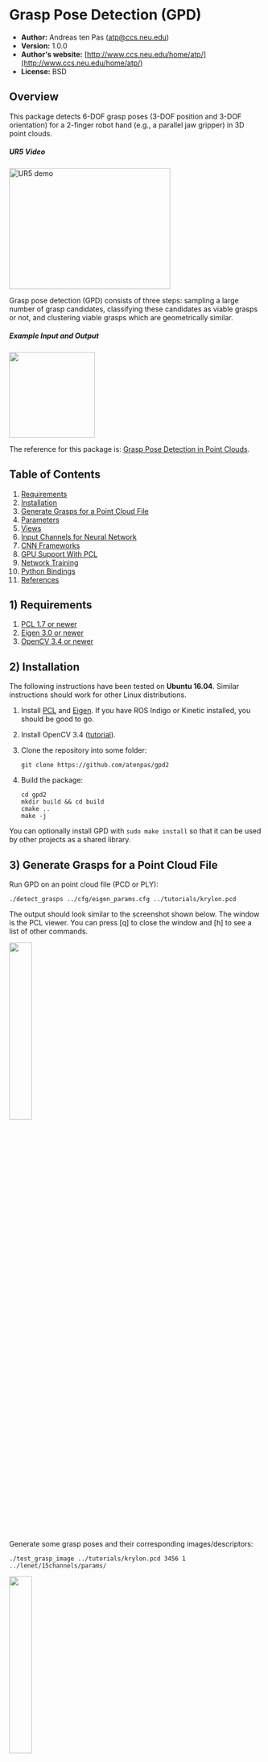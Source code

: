 # Grasp Pose Detection (GPD)

* **Author:** Andreas ten Pas (atp@ccs.neu.edu)
* **Version:** 1.0.0
* **Author's website:** [http://www.ccs.neu.edu/home/atp/](http://www.ccs.neu.edu/home/atp/)
* **License:** BSD

## Overview

This package detects 6-DOF grasp poses (3-DOF position and 3-DOF orientation)
for a 2-finger robot hand (e.g., a parallel jaw gripper) in 3D point clouds.

##### UR5 Video

<a href="http://www.youtube.com/watch?feature=player_embedded&v=kfe5bNt35ZI
" target="_blank"><img src="readme/ur5_video.jpg"
alt="UR5 demo" width="320" height="240" border="0" /></a>

Grasp pose detection (GPD) consists of three steps: sampling a large number of grasp
candidates, classifying these candidates as viable grasps or not, and clustering
viable grasps which are geometrically similar.

##### Example Input and Output
<img src="readme/clutter.png" height=170px/>

The reference for this package is:
[Grasp Pose Detection in Point Clouds](http://arxiv.org/abs/1706.09911).

## Table of Contents
1. [Requirements](#requirements)
1. [Installation](#install)
1. [Generate Grasps for a Point Cloud File](#pcd)
1. [Parameters](#parameters)
1. [Views](#views)
1. [Input Channels for Neural Network](#cnn_channels)
1. [CNN Frameworks](#cnn_frameworks)
1. [GPU Support With PCL](#pcl_gpu)
1. [Network Training](#net_train)
1. [Python Bindings](#python)
1. [References](#References)

<a name="requirements"></a>
## 1) Requirements

1. [PCL 1.7 or newer](http://pointclouds.org/)
2. [Eigen 3.0 or newer](https://eigen.tuxfamily.org)
3. [OpenCV 3.4 or newer](https://opencv.org)

<a name="install"></a>
## 2) Installation

The following instructions have been tested on **Ubuntu 16.04**. Similar
instructions should work for other Linux distributions.

1. Install [PCL](http://pointclouds.org/) and
[Eigen](https://eigen.tuxfamily.org). If you have ROS Indigo or Kinetic
installed, you should be good to go.

2. Install OpenCV 3.4 ([tutorial](https://www.python36.com/how-to-install-opencv340-on-ubuntu1604/)).

3. Clone the repository into some folder:

   ```
   git clone https://github.com/atenpas/gpd2
   ```

4. Build the package:

   ```
   cd gpd2
   mkdir build && cd build
   cmake ..
   make -j
   ```

You can optionally install GPD with `sudo make install` so that it can be used by other projects as a shared library.

<a name="pcd"></a>
## 3) Generate Grasps for a Point Cloud File

Run GPD on an point cloud file (PCD or PLY):

   ```
   ./detect_grasps ../cfg/eigen_params.cfg ../tutorials/krylon.pcd
   ```

The output should look similar to the screenshot shown below. The window is the PCL viewer. You can press [q] to close the window and [h] to see a list of other commands.

<img src="readme/file.png" alt="" width="30%" border="0" />

Generate some grasp poses and their corresponding images/descriptors:

   ```
   ./test_grasp_image ../tutorials/krylon.pcd 3456 1 ../lenet/15channels/params/
   ```

<img src="readme/image_15channels.png" alt="" width="30%" border="0" />

<a name="parameters"></a>
## 4) Parameters

Brief explanations of parameters are given in *cfg/params.cfg*.

The two parameters that you typically want to play with to improve on the
number of grasps found are *workspace* and *num_samples*. The first defines the
volume of space in which to search for grasps as a cuboid of dimensions [minX,
maxX, minY, maxY, minZ, maxZ], centered at the origin of the point cloud frame.
The second is the number of samples that are drawn from the point cloud to
detect grasps. You should set the workspace as small as possible and the number
of samples as large as possible.

<a name="views"></a>
## 5) Views

![rviz screenshot](readme/views.png "Single View and Two Views")

You can use this package with a single or with two depth sensors. The package
comes with CAFFE model files for both options. You can find these files in
*gpd/caffe/15channels*. For a single sensor, use
*single_view_15_channels.caffemodel* and for two depth sensors, use
*two_views_15_channels_[angle]*. The *[angle]* is the angle between the two
sensor views, as illustrated in the picture below. In the two-views setting, you
want to register the two point clouds together before sending them to GPD.

![rviz screenshot](readme/view_angle.png "Angle Between Sensor Views")

To switch between one and two sensor views, change the parameter `weight_file`
in your config file.

<a name="cnn_channels"></a>
## 6) Input Channels for Neural Network

The package comes with weight files for two different input representations for
the neural network that is used to decide if a grasp is viable or not: 3 or 15
channels. The default is 15 channels. However, you can use the 3 channels to
achieve better runtime for a loss in grasp quality. For more details, please see
the references below.

<a name="cnn_frameworks"></a>
## 7) CNN Frameworks

This package comes with a number of different classifier frameworks that
exploit different hardware and have different dependencies. Switching
between the frameworks requires to run `cmake` with additional arguments.
For example, to use the OpenVino framework:

   ```
   cmake .. -DUSE_OPENVINO=ON
   ```

GPD supports the following four frameworks:

1. Custom LeNet implementation using the Eigen library
1. [OpenVino](https://software.intel.com/en-us/openvino-toolkit)
(CPUs, GPUs, FPGAs from Intel)
1. [Caffe](https://caffe.berkeleyvision.org/) (GPUs from Nvidia or CPUs)
1. (OpenCV's dnn module (CPU, **not implemented yet**))

Additional classifiers can be added by sub-classing the `classifier` interface.

### OpenVino

To use OpenVino, you need to run the following command before running GPD.

   ```
   source /opt/intel/computer_vision_sdk/bin/setupvars.sh
   ```

<a name="pcl_gpu"></a>
## 8) GPU Support With PCL

GPD can use GPU methods provided within PCL to speed up point cloud processing.

1. [PCL GPU Install](http://pointclouds.org/documentation/tutorials/gpu_install.php)
1. Build GPD with `USE_PCL_GPU` cmake flag:
    ```
    cd gpd
    mkdir build && cd build
    cmake .. -DUSE_PCL_GPU=ON
    make -j
    ```

<a name="net_train"></a>
## 9) Network Training

To create training data with the C++ code, you need to install [OpenCV 3.4 Contribs](https://www.python36.com/how-to-install-opencv340-on-ubuntu1604/).
Next, you need to compile GPD with the flag `DBUILD_DATA_GENERATION` like this:

    ```
    cd gpd
    mkdir build && cd build
    cmake .. -DBUILD_DATA_GENERATION=ON
    make -j
    ```

There are three steps to train a network to predict grasp poses. First, we need to create grasp images:

   ```
   ./gpd_generate_training_data.py ../cfg/generate_data.cfg
   ```

You should modify `generate_data.cfg` according to your needs.

The second step is to train a neural network. The easiest way to training the network is with the existing code. This requires the **pytorch** framework. To train a network, use `train_net.py`:

   ```
   cd pytorch
   python train_net3.py pathToTrainingSet.h5 pathToTestSet.h5 num_channels
   ```

The third step is to convert the model to the ONNX format.

   ```
   python torch_to_onxx.py pathToPytorchModel.pwf pathToONNXModel.onnx num_channels
   ```

The last step is to convert the ONNX file to an OpenVINO compatible format: [tutorial](https://software.intel.com/en-us/articles/OpenVINO-Using-ONNX#inpage-nav-4). This gives two files that can be loaded with GPD by modifying the `weight_file` and `model_file` parameters in a CFG file.

<a name="python"></a>
## 10) Python Bindings

**TODO**: Update this section.

Status: **In development**

This package comes with Python bindings, provided through *pybind11*.

Examples: **TODO**

<a name="references"></a>
## 11) References

If you like this package and use it in your own work, please cite our journal
paper [1]. If you're interested in the (shorter) conference version, check out
[2].

[1] Andreas ten Pas, Marcus Gualtieri, Kate Saenko, and Robert Platt. [**Grasp
Pose Detection in Point Clouds**](http://arxiv.org/abs/1706.09911). The
International Journal of Robotics Research, Vol 36, Issue 13-14, pp. 1455-1473.
October 2017.

[2] Marcus Gualtieri, Andreas ten Pas, Kate Saenko, and Robert Platt. [**High
precision grasp pose detection in dense
clutter**](http://arxiv.org/abs/1603.01564). IROS 2016, pp. 598-605.

## 12) Troubleshooting Tips

1. Remove the `cmake` cache: `CMakeCache.txt`
1. `make clean`
1. Remove the `build` folder and rebuild.
1. Update *gcc* and *g++* to a version > 5.
